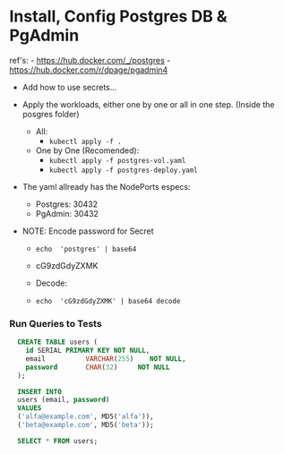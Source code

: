 # Install, Config Postgres DB & PgAdmin

ref's:
    - <https://hub.docker.com/_/postgres>
    - <https://hub.docker.com/r/dpage/pgadmin4>

- Add how to use secrets...

- Apply the workloads, either one by one or all in one step. (Inside the posgres folder)
  - All:
    - ```kubectl apply -f .```
  - One by One (Recomended):
    - ```kubectl apply -f postgres-vol.yaml```
    - ```kubectl apply -f postgres-deploy.yaml```

- The yaml allready has the NodePorts especs:
  - Postgres: 30432
  - PgAdmin: 30432

- NOTE: Encode password for Secret
  - ```echo  'postgres' | base64```
  - cG9zdGdyZXMK
  
  - Decode:
  - ```echo  'cG9zdGdyZXMK' | base64 decode```

### Run Queries to Tests

  ```sql
    CREATE TABLE users (
      id SERIAL PRIMARY KEY NOT NULL,
      email          VARCHAR(255)    NOT NULL,
      password       CHAR(32)     NOT NULL
    );

    INSERT INTO 
    users (email, password) 
    VALUES
    ('alfa@example.com', MD5('alfa')),
    ('beta@example.com', MD5('beta'));

    SELECT * FROM users;
  ```
